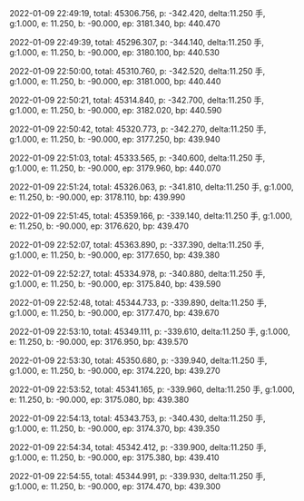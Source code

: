 2022-01-09 22:49:19, total: 45306.756, p: -342.420, delta:11.250 手, g:1.000, e: 11.250, b: -90.000, ep: 3181.340, bp: 440.470

2022-01-09 22:49:39, total: 45296.307, p: -344.140, delta:11.250 手, g:1.000, e: 11.250, b: -90.000, ep: 3180.100, bp: 440.530

2022-01-09 22:50:00, total: 45310.760, p: -342.520, delta:11.250 手, g:1.000, e: 11.250, b: -90.000, ep: 3181.000, bp: 440.440

2022-01-09 22:50:21, total: 45314.840, p: -342.700, delta:11.250 手, g:1.000, e: 11.250, b: -90.000, ep: 3182.020, bp: 440.590

2022-01-09 22:50:42, total: 45320.773, p: -342.270, delta:11.250 手, g:1.000, e: 11.250, b: -90.000, ep: 3177.250, bp: 439.940

2022-01-09 22:51:03, total: 45333.565, p: -340.600, delta:11.250 手, g:1.000, e: 11.250, b: -90.000, ep: 3179.960, bp: 440.070

2022-01-09 22:51:24, total: 45326.063, p: -341.810, delta:11.250 手, g:1.000, e: 11.250, b: -90.000, ep: 3178.110, bp: 439.990

2022-01-09 22:51:45, total: 45359.166, p: -339.140, delta:11.250 手, g:1.000, e: 11.250, b: -90.000, ep: 3176.620, bp: 439.470

2022-01-09 22:52:07, total: 45363.890, p: -337.390, delta:11.250 手, g:1.000, e: 11.250, b: -90.000, ep: 3177.650, bp: 439.380

2022-01-09 22:52:27, total: 45334.978, p: -340.880, delta:11.250 手, g:1.000, e: 11.250, b: -90.000, ep: 3175.840, bp: 439.590

2022-01-09 22:52:48, total: 45344.733, p: -339.890, delta:11.250 手, g:1.000, e: 11.250, b: -90.000, ep: 3177.470, bp: 439.670

2022-01-09 22:53:10, total: 45349.111, p: -339.610, delta:11.250 手, g:1.000, e: 11.250, b: -90.000, ep: 3176.950, bp: 439.570

2022-01-09 22:53:30, total: 45350.680, p: -339.940, delta:11.250 手, g:1.000, e: 11.250, b: -90.000, ep: 3174.220, bp: 439.270

2022-01-09 22:53:52, total: 45341.165, p: -339.960, delta:11.250 手, g:1.000, e: 11.250, b: -90.000, ep: 3175.080, bp: 439.380

2022-01-09 22:54:13, total: 45343.753, p: -340.430, delta:11.250 手, g:1.000, e: 11.250, b: -90.000, ep: 3174.370, bp: 439.350

2022-01-09 22:54:34, total: 45342.412, p: -339.900, delta:11.250 手, g:1.000, e: 11.250, b: -90.000, ep: 3175.380, bp: 439.410

2022-01-09 22:54:55, total: 45344.991, p: -339.930, delta:11.250 手, g:1.000, e: 11.250, b: -90.000, ep: 3174.470, bp: 439.300